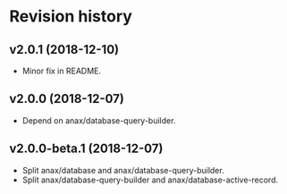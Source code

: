 Revision history
=================================



v2.0.1 (2018-12-10)
---------------------------------

* Minor fix in README.



v2.0.0 (2018-12-07)
---------------------------------

* Depend on anax/database-query-builder.



v2.0.0-beta.1 (2018-12-07)
---------------------------------

* Split anax/database and anax/database-query-builder.
* Split anax/database-query-builder and anax/database-active-record.
